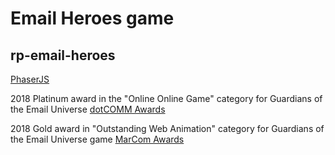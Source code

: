 # Email Heroes game
## rp-email-heroes

[PhaserJS](https://phaser.io/)

2018 Platinum award in the "Online Online Game" category for Guardians of the Email Universe [dotCOMM Awards](https://enter.dotcommawards.com/winners/#/platinum/2018)

2018 Gold award in "Outstanding Web Animation" category for Guardians of the Email Universe game [MarCom Awards](http://enter.marcomawards.com/winners/#/gold/2018)
